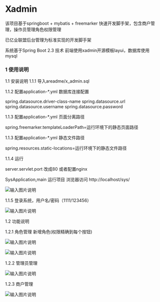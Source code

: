 # Xadmin

该项目基于springboot + mybatis + freemarker 快速开发脚手架，包含商户管理，操作员管理角色权限管理

已亿业联盟后台管理为标准实现的开发脚手架

系统基于Spring Boot 2.3 技术 前端使用xadmin开源模板layui，数据库使用mysql

### 1 使用说明
1.1 安装说明
1.1.1 导入areadme/x_admin.sql

1.1.2 配置application-*.yml 数据库连接配置

spring.datasource.driver-class-name
spring.datasource.url
spring.datasource.username
spring.datasource.password

1.1.3 配置application-*.yml 页面分离路径

spring.freemarker.templateLoaderPath=运行环境下的静态页面路径

1.1.3 配置application-*.yml 静态文件路径

spring.resources.static-locations=运行环境下的静态文件路径

1.1.4 运行

server.servlet.port 改成80 或者配置nginx

SysApplication,main 运行项目 浏览器访问 http://localhost/sys/

![输入图片说明](https://gitee.com/bbbbwxb/Xadmin/raw/master/areadme/login.png "屏幕截图.png")

1.1.5 登录系统，用户名/密码（1111/123456）

![输入图片说明](https://gitee.com/bbbbwxb/Xadmin/raw/master/areadme/index.png "屏幕截图.png")

1.2 功能说明

1.2.1 角色管理 新增角色(权限精确到每个按钮)

![输入图片说明](https://gitee.com/bbbbwxb/Xadmin/raw/master/areadme/role.png "屏幕截图.png")

![输入图片说明](https://gitee.com/bbbbwxb/Xadmin/raw/master/areadme/addrole.png "屏幕截图.png")

1.2.2 管理员管理

![输入图片说明](https://gitee.com/bbbbwxb/Xadmin/raw/master/areadme/man.png "屏幕截图.png")

1.2.3 商户管理

![输入图片说明](https://gitee.com/bbbbwxb/Xadmin/raw/master/areadme/mer.png "屏幕截图.png")

